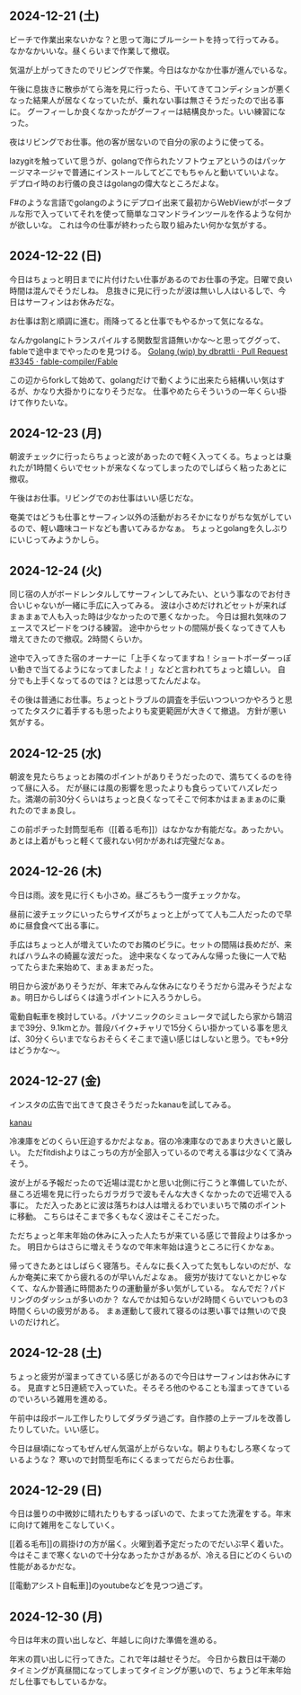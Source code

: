 ## 2024-12-21 (土)

ビーチで作業出来ないかな？と思って海にブルーシートを持って行ってみる。
なかなかいいな。昼くらいまで作業して撤収。

気温が上がってきたのでリビングで作業。今日はなかなか仕事が進んでいるな。

午後に息抜きに散歩がてら海を見に行ったら、干いてきてコンディションが悪くなった結果人が居なくなっていたが、乗れない事は無さそうだったので出る事に。
グーフィーしか良くなかったがグーフィーは結構良かった。いい練習になった。

夜はリビングでお仕事。他の客が居ないので自分の家のように使ってる。

lazygitを触っていて思うが、golangで作られたソフトウェアというのはパッケージマネージャで普通にインストールしてどこでもちゃんと動いていいよな。
デプロイ時のお行儀の良さはgolangの偉大なところだよな。

F#のような言語でgolangのようにデプロイ出来て最初からWebViewがポータブルな形で入っていてそれを使って簡単なコマンドラインツールを作るような何かが欲しいな。
これは今の仕事が終わったら取り組みたい何かな気がする。

## 2024-12-22 (日)

今日はちょっと明日までに片付けたい仕事があるのでお仕事の予定。日曜で良い時間は混んでそうだしね。
息抜きに見に行ったが波は無いし人はいるしで、今日はサーフィンはお休みだな。

お仕事は割と順調に進む。雨降ってると仕事でもやるかって気になるな。

なんかgolangにトランスパイルする関数型言語無いかな〜と思ってググって、fableで途中までやったのを見つける。 [Golang (wip) by dbrattli · Pull Request #3345 · fable-compiler/Fable](https://github.com/fable-compiler/Fable/pull/3345)

この辺からforkして始めて、golangだけで動くように出来たら結構いい気はするが、かなり大掛かりになりそうだな。
仕事やめたらそういうの一年くらい掛けて作りたいな。

## 2024-12-23 (月)

朝波チェックに行ったらちょっと波があったので軽く入ってくる。ちょっとは乗れたが1時間くらいでセットが来なくなってしまったのでしばらく粘ったあとに撤収。

午後はお仕事。リビングでのお仕事はいい感じだな。

奄美ではどうも仕事とサーフィン以外の活動がおろそかになりがちな気がしているので、軽い趣味コードなども書いてみるかなぁ。
ちょっとgolangを久しぶりにいじってみようかしら。

## 2024-12-24 (火)

同じ宿の人がボードレンタルしてサーフィンしてみたい、という事なのでお付き合いじゃないが一緒に手広に入ってみる。
波は小さめだけれどセットが来ればまぁまぁで人も入った時は少なかったので悪くなかった。
今日は掘れ気味のフェースでスピードをつける練習。
途中からセットの間隔が長くなってきて人も増えてきたので撤収。2時間くらいか。

途中で入ってきた宿のオーナーに「上手くなってますね！ショートボーダーっぽい動きで当てるようになってましたよ！」などと言われてちょっと嬉しい。
自分でも上手くなってるのでは？とは思ってたんだよな。

その後は普通にお仕事。ちょっとトラブルの調査を手伝いつついつかやろうと思ってたタスクに着手するも思ったよりも変更範囲が大きくて撤退。
方針が悪い気がする。

## 2024-12-25 (水)

朝波を見たらちょっとお隣のポイントがありそうだったので、満ちてくるのを待って昼に入る。
だが昼には風の影響を思ったよりも食らっていてハズレだった。満潮の前30分くらいはちょっと良くなってそこで何本かはまぁまぁのに乗れたのでまぁ良し。

この前ポチった封筒型毛布（[[着る毛布]]）はなかなか有能だな。あったかい。あとは上着がもっと軽くて疲れない何かがあれば完璧だなぁ。

## 2024-12-26 (木)

今日は雨。波を見に行くも小さめ。昼ごろもう一度チェックかな。

昼前に波チェックにいったらサイズがちょっと上がってて人も二人だったので早めに昼食食べて出る事に。

手広はちょっと人が増えていたのでお隣のビラに。セットの間隔は長めだが、来ればハラムネの綺麗な波だった。
途中来なくなってみんな帰った後に一人で粘ってたらまた来始めて、まぁまぁだった。

明日から波がありそうだが、年末でみんな休みになりそうだから混みそうだよなぁ。明日からしばらくは違うポイントに入ろうかしら。

電動自転車を検討している。パナソニックのシミュレータで試したら家から鵠沼まで39分、9.1kmとか。普段バイク+チャリで15分くらい掛かっている事を思えば、30分くらいまでならおそらくそこまで遠い感じはしないと思う。でも+9分はどうかな〜。

## 2024-12-27 (金)

インスタの広告で出てきて良さそうだったkanauを試してみる。

[kanau](https://shokunosoyokaze.com/shop/pages/kanau.aspx)

冷凍庫をどのくらい圧迫するかだよなぁ。宿の冷凍庫なのであまり大きいと厳しい。
ただfitdishよりはこっちの方が全部入っているので考える事は少なくて済みそう。

波が上がる予報だったので近場は混むかと思い北側に行こうと準備していたが、昼ころ近場を見に行ったらガラガラで波もそんな大きくなかったので近場で入る事に。
ただ入ったあとに波は落ちわは人は増えるわでいまいちで隣のポイントに移動。
こちらはそこまで多くもなく波はそこそこだった。

ただちょっと年末年始の休みに入った人たちが来ている感じで普段よりは多かった。
明日からはさらに増えそうなので年末年始は違うところに行くかなぁ。

帰ってきたあとはしばらく寝落ち。そんなに長く入ってた気もしないのだが、なんか奄美に来てから疲れるのが早いんだよなぁ。
疲労が抜けてないとかじゃなくて、なんか普通に時間あたりの運動量が多い気がしている。
なんでだ？パドリングのダッシュが多いのか？
なんでかは知らないが2時間くらいでいつもの3時間くらいの疲労がある。
まぁ運動して疲れて寝るのは悪い事では無いので良いのだけれど。

## 2024-12-28 (土)

ちょっと疲労が溜まってきている感じがあるので今日はサーフィンはお休みにする。
見直すと5日連続で入っていた。そろそろ他のやることも溜まってきているのでいろいろ雑用を進める。

午前中は段ボール工作したりしてダラダラ過ごす。自作膝の上テーブルを改善したりしていた。いい感じ。

今日は昼頃になってもぜんぜん気温が上がらないな。朝よりもむしろ寒くなっているような？
寒いので封筒型毛布にくるまってだらだらお仕事。

## 2024-12-29 (日)

今日は曇りの中微妙に晴れたりもするっぽいので、たまってた洗濯をする。年末に向けて雑用をこなしていく。

[[着る毛布]]の肩掛けの方が届く。火曜到着予定だったのでだいぶ早く着いた。
今はそこまで寒くないので十分なあったかさがあるが、冷える日にどのくらいの性能があるかだな。

[[電動アシスト自転車]]のyoutubeなどを見つつ過ごす。

## 2024-12-30 (月)

今日は年末の買い出しなど、年越しに向けた準備を進める。

年末の買い出しに行ってきた。これで年は越せそうだ。
今日から数日は干潮のタイミングが真昼間になってしまってタイミングが悪いので、ちょうど年末年始だし仕事でもしているかな。